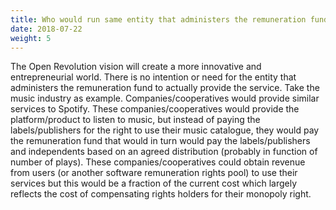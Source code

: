 ```yaml
---
title: Who would run same entity that administers the remuneration fund also provide the service to the customer?
date: 2018-07-22
weight: 5
---
```


The Open Revolution vision will create a more innovative and entrepreneurial world. There is no intention or need for the entity that administers the remuneration fund to actually provide the service. Take the music industry as example. Companies/cooperatives would provide similar services to Spotify. These companies/cooperatives would provide the platform/product to listen to music, but instead of paying the labels/publishers for the right to use their music catalogue, they would pay the remuneration fund that would in turn would pay the labels/publishers and independents based on an agreed distribution (probably in function of number of plays). These companies/cooperatives could obtain revenue from users (or another software remuneration rights pool) to use their services but this would be a fraction of the current cost which largely reflects the cost of compensating rights holders for their monopoly right. 
